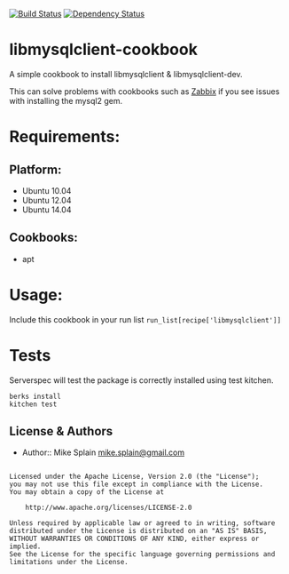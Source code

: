 [![Build Status](https://travis-ci.org/mikesplain/libmysqlclient-cookbook.svg?branch=master)](https://travis-ci.org/mikesplain/libmysqlclient-cookbook)
[![Dependency Status](https://gemnasium.com/mikesplain/libmysqlclient-cookbook.svg)](https://gemnasium.com/mikesplain/libmysqlclient-cookbook)


# libmysqlclient-cookbook

A simple cookbook to install libmysqlclient & libmysqlclient-dev.

This can solve problems with cookbooks such as [Zabbix](https://github.com/laradji/zabbix) if you see issues with installing the mysql2 gem.

# Requirements:
## Platform:

* Ubuntu 10.04
* Ubuntu 12.04
* Ubuntu 14.04

## Cookbooks:
* apt

# Usage:

Include this cookbook in your run list `run_list[recipe['libmysqlclient']]`

# Tests
Serverspec will test the package is correctly installed using test kitchen.

```
berks install
kitchen test
```

License & Authors
-----------------
- Author:: Mike Splain <mike.splain@gmail.com>

```text

Licensed under the Apache License, Version 2.0 (the "License");
you may not use this file except in compliance with the License.
You may obtain a copy of the License at

    http://www.apache.org/licenses/LICENSE-2.0

Unless required by applicable law or agreed to in writing, software
distributed under the License is distributed on an "AS IS" BASIS,
WITHOUT WARRANTIES OR CONDITIONS OF ANY KIND, either express or implied.
See the License for the specific language governing permissions and
limitations under the License.
```
